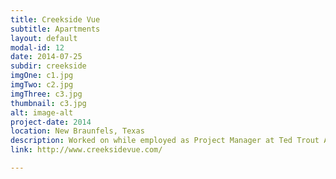 ```yaml
---
title: Creekside Vue
subtitle: Apartments
layout: default
modal-id: 12
date: 2014-07-25
subdir: creekside
imgOne: c1.jpg
imgTwo: c2.jpg
imgThree: c3.jpg
thumbnail: c3.jpg
alt: image-alt
project-date: 2014
location: New Braunfels, Texas
description: Worked on while employed as Project Manager at Ted Trout Architects and Associates, LTD.
link: http://www.creeksidevue.com/

---
```

